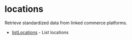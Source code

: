 # locations

Retrieve standardized data from linked commerce platforms.


* [listLocations](listlocations.md) - List locations